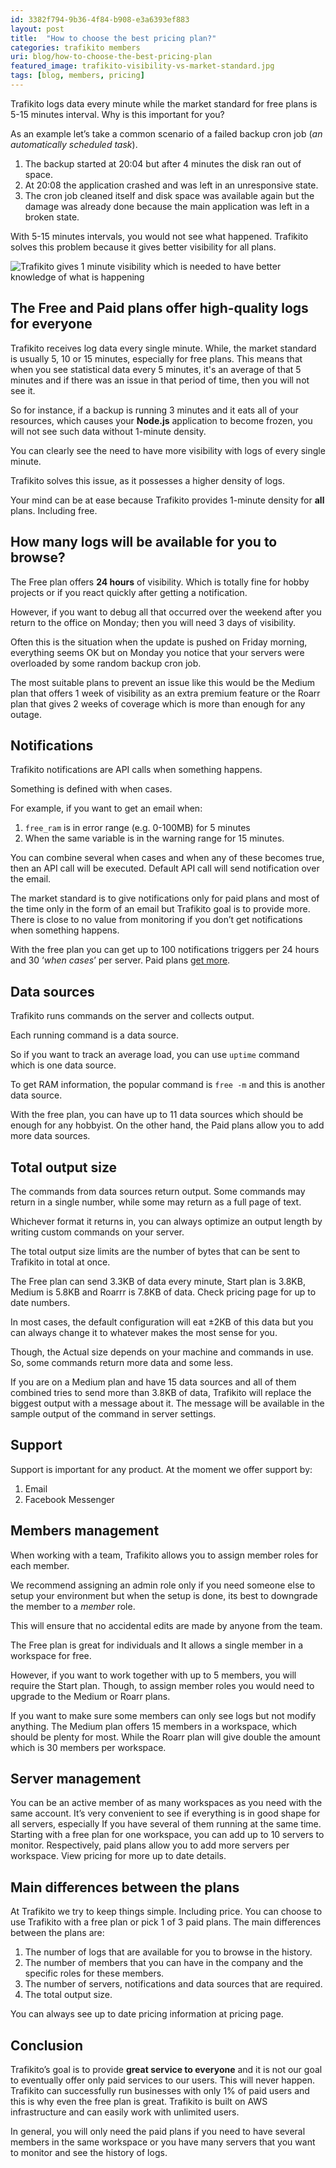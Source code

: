 ```yaml
---
id: 3382f794-9b36-4f84-b908-e3a6393ef883
layout: post
title:  "How to choose the best pricing plan?"
categories: trafikito members
uri: blog/how-to-choose-the-best-pricing-plan
featured_image: trafikito-visibility-vs-market-standard.jpg
tags: [blog, members, pricing]
---
```


Trafikito logs data every minute while the market standard for free plans is 5-15 minutes interval. Why is this important for you? 

As an example let’s take a common scenario of a failed backup <wiki>cron job</wiki> (_an automatically scheduled task_). 

<!--more-->

1. The backup started at 20:04 but after 4 minutes the disk ran out of space. 
2. At 20:08 the application crashed and was left in an unresponsive state. 
3. The <wiki>cron job</wiki> cleaned itself and disk space was available again but the damage was already done because the main application was left in a broken state. 

<quote>With 5-15 minutes intervals, you would not see what happened. Trafikito solves this problem because it gives better visibility for all plans.</quote>


![Trafikito gives 1 minute visibility which is needed to have better knowledge of what is happening](../assets/img/blog/trafikito-visibility-vs-market-standard.jpg)

The Free and Paid plans offer high-quality logs for everyone
------------------------------------------------------------

Trafikito <wiki>receives log</wiki> data every single minute. While, the market standard is usually 5, 10 or 15 minutes, especially for <wiki>free plans</wiki>. This means that when you see statistical data every 5 minutes, it's an average of that 5 minutes and if there was an issue in that period of time, then you will not see it. 

So for instance, if a backup is running 3 minutes and it eats all of your resources, which causes your **Node.js** application to become frozen, you will not see such data without 1-minute density.

You can clearly see the need to have more visibility with logs of every single minute. 

Trafikito solves this issue, as it possesses a higher density of logs. 

<info>Your mind can be at ease because Trafikito provides 1-minute density for **all** plans. Including free.</info>

How many logs will be available for you to browse?
--------------------------------------------------

The Free plan offers **24 hours** of visibility. Which is totally fine for hobby projects or if you react quickly after getting a <wiki>notification</wiki>. 

However, if you want to debug all that occurred over the weekend after you return to the office on Monday; then you will need 3 days of visibility.

Often this is the situation when the update is pushed on Friday morning, everything seems OK but on Monday you notice that your servers were overloaded by some random backup <wiki>cron job</wiki>. 

The most suitable plans to prevent an issue like this would be the <wiki>Medium plan</wiki> that offers 1 week of visibility as an extra premium feature or the <wiki>Roarr</wiki> plan that gives 2 weeks of coverage which is more than enough for any outage.

Notifications
-------------

Trafikito <wiki>notifications</wiki> are <wiki>API calls</wiki> when something happens. 

Something is defined with <wiki>when cases</wiki>.

For example, if you want to <wiki>get an email</wiki> when:
 1. <code>free\_ram</code> is in <range-error>error range</range-error> (e.g. 0-100MB) for 5 minutes
 2. When the same variable is in the <range-warn>warning range</range-warn> for 15 minutes. 
 
<info> You can combine several <wiki>when cases</wiki> and when any of these becomes true, then an <wiki>API call</wiki> will be executed. Default API call will send notification over the email.
</info>

The market standard is to give notifications only for paid plans and most of the time only in the form of an email but Trafikito goal is to provide more. There is close to no value from monitoring if you don’t get notifications when something happens.

With the free plan you can get up to 100 notifications triggers per 24 hours and 30 ‘_when cases_’ per server. Paid plans [get more](https://trafikito.com/price).

Data sources
------------

Trafikito runs <wiki>commands</wiki> on the server and collects output. 

Each running <wiki>command</wiki> is a <wiki>data source</wiki>. 

So if you want to track an average load, you can use <code>uptime</code> command which is one data source. 

To get RAM information, the popular command is <code>free -m</code> and this is another data source. 

<info>
With the <wiki>free plan</wiki>, you can have up to 11 <wiki>data sources</wiki> which should be enough for any hobbyist. On the other hand, the Paid plans allow you to add more data sources.
</info>

Total output size
-----------------

The <wiki>commands</wiki> from <wiki>data sources</wiki> return output. Some commands may return in a single number, while some may return as a full page of text.
 
 Whichever format it returns in, you can always optimize an output length by writing <wiki>custom commands</wiki> on your server. 
 
 The total <wiki>output size</wiki> limits are the number of bytes that can be sent to Trafikito in total at once. 
 
 <quote>
 The <wiki>Free plan</wiki> can send 3.3KB of data every minute, Start plan is 3.8KB, Medium is 5.8KB and Roarrr is 7.8KB of data. Check <wiki>pricing</wiki> page for up to date numbers.
 </quote>
  
 In most cases, the <wiki>default configuration</wiki> will eat ±2KB of this data but you can always change it to whatever makes the most sense for you.
 
 Though, the Actual size depends on your machine and commands in use. So, some commands return more data and some less.

If you are on a <wiki>Medium plan</wiki> and have 15 <wiki>data sources</wiki> and all of them combined tries to send more than 3.8KB of data, Trafikito will replace the biggest <wiki>output</wiki> with a message about it. The message will be available in the <wiki>sample output</wiki> of the <wiki>command</wiki> in <wiki>server settings</wiki>.

Support
-------

Support is important for any product. At the moment we offer support by:

1.  Email
2.  Facebook Messenger

Members management
---------------

When <wiki>working with a team</wiki>, Trafikito allows you to assign member <wiki>roles</wiki> for each member. 

We recommend assigning an admin role only if you need someone else to setup your environment but when the setup is done, its best to downgrade the member to a _member_ <wiki>role</wiki>. 

This will ensure that no accidental edits are made by anyone from the team.

The <wiki>Free plan</wiki> is great for individuals and It allows a single member in a <wiki>workspace</wiki> for free. 

However, if you want to work together with up to 5 members, you will require the <wiki>Start plan</wiki>. Though, to assign <wiki>member roles</wiki> you would need to upgrade to the <wiki>Medium</wiki> or <wiki>Roarr</wiki> plans.

If you want to make sure some members can only see logs but not modify anything. The <wiki>Medium plan</wiki> offers 15 members in a workspace, which should be plenty for most. While the <wiki>Roarr plan</wiki> will give double the amount which is 30 members per <wiki>workspace</wiki>.

Server management
-----------------

You can be an active <wiki>member</wiki> of as many <wiki>workspaces</wiki> as you need with the same account. It’s very convenient to see if everything is in good shape for all servers, especially If you have several of them running at the same time. Starting with a <wiki>free plan</wiki> for one <wiki>workspace</wiki>, you can add up to 10 servers to monitor. Respectively, paid plans allow you to add more servers per <wiki>workspace</wiki>. View <wiki>pricing</wiki> for more up to date details.

Main differences between the plans
----------------------------------

At Trafikito we try to keep things simple. Including <wiki>price</wiki>. You can choose to use Trafikito with a <wiki>free plan</wiki> or pick 1 of 3 paid plans. The main differences between the plans are:

1.  The number of logs that are available for you to browse in the history.
2.  The number of <wiki>members</wiki> that you can have in the company and the specific <wiki>roles</wiki> for these members.
3.  The number of <wiki>servers</wiki>, <wiki>notifications</wiki> and <wiki>data sources</wiki> that are required.
4.  The total <wiki>output size</wiki>.

You can always see up to date pricing information at <wiki>pricing</wiki> page.

Conclusion
----------

Trafikito’s goal is to provide **great service to everyone** and it is not our goal to eventually offer only paid services to our users. This will never happen. Trafikito can successfully run businesses with only 1% of paid users and this is why even the free plan is great. Trafikito is built on <wiki>AWS</wiki> <wiki>infrastructure</wiki> and can easily work with  unlimited users.

In general, you will only need the <wiki>paid plans</wiki> if you need to have several members in the same <wiki>workspace</wiki> or you have many servers that you want to monitor and see the history of <wiki>logs</wiki>.